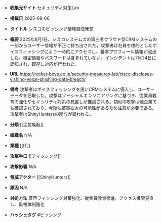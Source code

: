 - **収集元サイト**
セキュリティ対策Lab

- **掲載日**
2025-08-06

- **タイトル**
シスコのビッシング情報漏洩発覚

- **概要**
2025年8月1日、シスコシステムズの第三者クラウド型CRMシステムの一部からユーザー情報が不正に持ち出された。攻撃者は社員を標的としたボイスフィッシングにより一時的にアクセスし、基本プロフィール情報が流出した。機密情報やパスワードは含まれていない。インシデントは7月24日に認知され、即座に対応が行われた。

- **URL**
https://rocket-boys.co.jp/security-measures-lab/cisco-discloses-vishing-voice-phishing-data-breach/

- **備考**
攻撃者はボイスフィッシングを用いCRMシステムに侵入し、ユーザーデータを窃取した。攻撃はソーシャルエンジニアリングに基づき、従業員教育の強化やセキュリティ対策の見直しが推奨される。類似の攻撃は他企業でも確認されており、今後も被害拡大の可能性があるため注意が必要である。攻撃者はShinyHuntersの関与が疑われる。

- **分類**
[[注意喚起]]

- **組織名**
N/A

- **業種**
[[IT]]

- **攻撃手口**
[[フィッシング]]

- **攻撃影響**
N/A

- **脅威アクター**
[[ShinyHunters]]

- **原因**
N/A

- **対処方法**
音声フィッシング対策強化、従業員教育徹底、アクセス権限見直し、監視体制強化

- **ハッシュタグ**
#ビッシング
